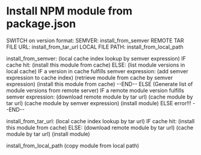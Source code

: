 # Install NPM module from package.json

SWITCH on version format:
    SEMVER:
        install_from_semver
    REMOTE TAR FILE URL:
        install_from_tar_url
    LOCAL FILE PATH:
        install_from_local_path


install_from_semver:
    (local cache index lookup by semver expression)
    IF cache hit:
        (install this module from cache)
    ELSE:
        (list module versions in local cache)
        IF a version in cache fulfills semver expression:
            (add semver expression to cache index)
            (retrieve module from cache by semver expression)
            (install this module from cache)
            --END--
        ELSE
            (Generate list of module versions from remote server)
            IF a remote module version fulfills semver expression:
                (download remote module by tar url)
                (cache module by tar url)
                (cache module by semver expression)
                (install module)
            ELSE
                error!!!
                --END--


install_from_tar_url:
    (local cache index lookup by tar url)
    IF cache hit:
       (install this module from cache)
    ELSE:
        (download remote module by tar url)
        (cache module by tar url)
        (install module)


install_from_local_path
    (copy module from local path)